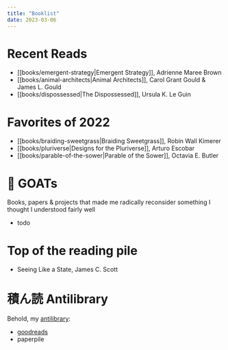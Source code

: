 ```yaml
---
title: "Booklist"
date: 2023-03-06
---
```


# Recent Reads
- [[books/emergent-strategy|Emergent Strategy]], Adrienne Maree Brown
- [[books/animal-architects|Animal Architects]], Carol Grant Gould & James L. Gould
- [[books/dispossessed|The Dispossessed]], Ursula K. Le Guin

# Favorites of 2022
- [[books/braiding-sweetgrass|Braiding Sweetgrass]], Robin Wall Kimerer
- [[books/pluriverse|Designs for the Pluriverse]], Arturo Escobar
- [[books/parable-of-the-sower|Parable of the Sower]], Octavia E. Butler

# 🐐 GOATs

Books, papers & projects that made me radically reconsider something I thought I understood fairly well
- todo

# Top of the reading pile
- Seeing Like a State, James C. Scott

# 積ん読 Antilibrary
Behold, my [antilibrary](https://nesslabs.com/antilibrary):
- [goodreads](https://www.goodreads.com/review/list/127050485-michael-walton?shelf=to-read)
- paperpile